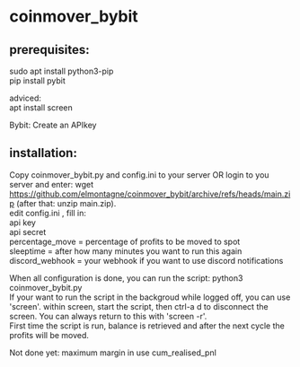 # coinmover_bybit

## prerequisites:  
sudo apt install python3-pip  
pip install pybit  

adviced:  
apt install screen   

Bybit: Create an APIkey 

## installation:  
Copy coinmover_bybit.py and config.ini to your server OR login to you server and enter: wget https://github.com/elmontagne/coinmover_bybit/archive/refs/heads/main.zip   (after that: unzip main.zip).     
edit config.ini , fill in:  
api key  
api secret  
percentage_move = percentage of profits to be moved to spot  
sleeptime = after how many minutes you want to run this again  
discord_webhook = your webhook if you want to use discord notifications 

When all configuration is done, you can run the script: python3 coinmover_bybit.py  
If your want to run the script in the backgroud while logged off, you can use 'screen'. within screen, start the script, then ctrl-a d to disconnect the screen. You can always return to this with 'screen -r'.  
First time the script is run, balance is retrieved and after the next cycle the profits will be moved.

Not done yet: 
maximum margin in use
cum_realised_pnl  

